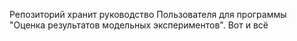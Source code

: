 Репозиторий хранит руководство Пользователя для программы "Оценка результатов модельных экспериментов".
Вот и всё
